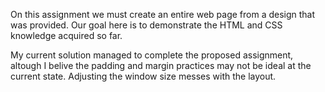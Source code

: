 On this assignment we must create an entire web page from a design that was provided. Our goal here is to demonstrate the HTML and CSS knowledge acquired so far.

My current solution managed to complete the proposed assignment, altough I belive the padding and margin practices may not be ideal at the current state. Adjusting the window size messes with the layout.